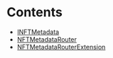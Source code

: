 

# Contents
- [INFTMetadata](INFTMetadata.sol/interface.INFTMetadata.md)
- [NFTMetadataRouter](NFTMetadataRouter.sol/contract.NFTMetadataRouter.md)
- [NFTMetadataRouterExtension](NFTMetadataRouterExtension.sol/contract.NFTMetadataRouterExtension.md)
